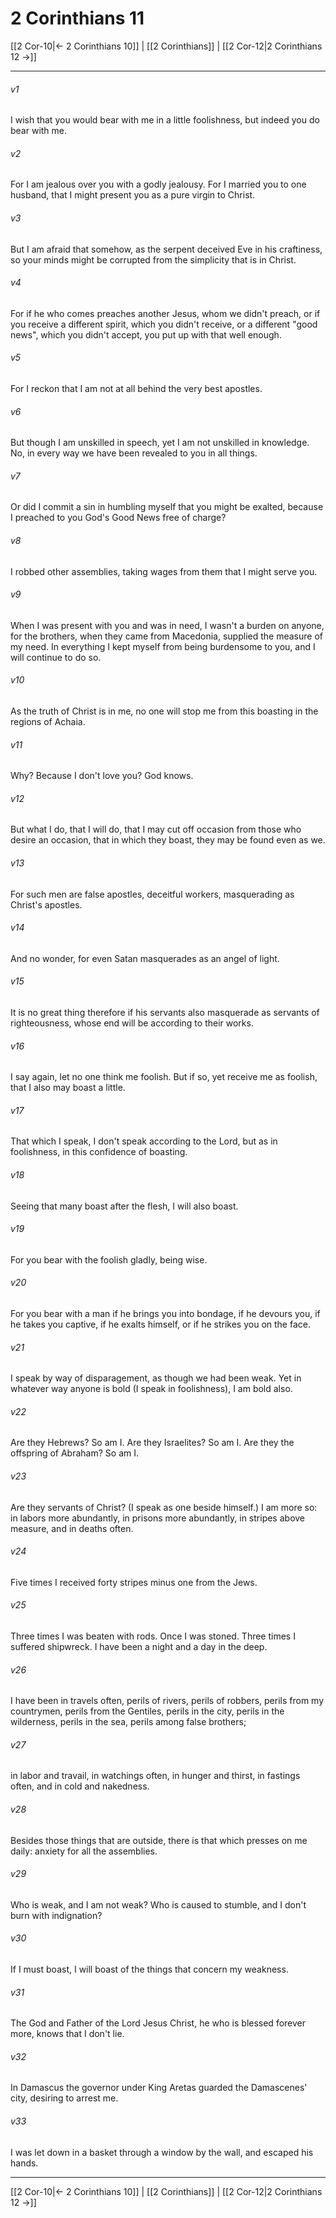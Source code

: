 # 2 Corinthians 11

[[2 Cor-10|← 2 Corinthians 10]] | [[2 Corinthians]] | [[2 Cor-12|2 Corinthians 12 →]]
***



###### v1 
I wish that you would bear with me in a little foolishness, but indeed you do bear with me. 

###### v2 
For I am jealous over you with a godly jealousy. For I married you to one husband, that I might present you as a pure virgin to Christ. 

###### v3 
But I am afraid that somehow, as the serpent deceived Eve in his craftiness, so your minds might be corrupted from the simplicity that is in Christ. 

###### v4 
For if he who comes preaches another Jesus, whom we didn't preach, or if you receive a different spirit, which you didn't receive, or a different "good news", which you didn't accept, you put up with that well enough. 

###### v5 
For I reckon that I am not at all behind the very best apostles. 

###### v6 
But though I am unskilled in speech, yet I am not unskilled in knowledge. No, in every way we have been revealed to you in all things. 

###### v7 
Or did I commit a sin in humbling myself that you might be exalted, because I preached to you God's Good News free of charge? 

###### v8 
I robbed other assemblies, taking wages from them that I might serve you. 

###### v9 
When I was present with you and was in need, I wasn't a burden on anyone, for the brothers, when they came from Macedonia, supplied the measure of my need. In everything I kept myself from being burdensome to you, and I will continue to do so. 

###### v10 
As the truth of Christ is in me, no one will stop me from this boasting in the regions of Achaia. 

###### v11 
Why? Because I don't love you? God knows. 

###### v12 
But what I do, that I will do, that I may cut off occasion from those who desire an occasion, that in which they boast, they may be found even as we. 

###### v13 
For such men are false apostles, deceitful workers, masquerading as Christ's apostles. 

###### v14 
And no wonder, for even Satan masquerades as an angel of light. 

###### v15 
It is no great thing therefore if his servants also masquerade as servants of righteousness, whose end will be according to their works. 

###### v16 
I say again, let no one think me foolish. But if so, yet receive me as foolish, that I also may boast a little. 

###### v17 
That which I speak, I don't speak according to the Lord, but as in foolishness, in this confidence of boasting. 

###### v18 
Seeing that many boast after the flesh, I will also boast. 

###### v19 
For you bear with the foolish gladly, being wise. 

###### v20 
For you bear with a man if he brings you into bondage, if he devours you, if he takes you captive, if he exalts himself, or if he strikes you on the face. 

###### v21 
I speak by way of disparagement, as though we had been weak. Yet in whatever way anyone is bold (I speak in foolishness), I am bold also. 

###### v22 
Are they Hebrews? So am I. Are they Israelites? So am I. Are they the offspring of Abraham? So am I. 

###### v23 
Are they servants of Christ? (I speak as one beside himself.) I am more so: in labors more abundantly, in prisons more abundantly, in stripes above measure, and in deaths often. 

###### v24 
Five times I received forty stripes minus one from the Jews. 

###### v25 
Three times I was beaten with rods. Once I was stoned. Three times I suffered shipwreck. I have been a night and a day in the deep. 

###### v26 
I have been in travels often, perils of rivers, perils of robbers, perils from my countrymen, perils from the Gentiles, perils in the city, perils in the wilderness, perils in the sea, perils among false brothers; 

###### v27 
in labor and travail, in watchings often, in hunger and thirst, in fastings often, and in cold and nakedness. 

###### v28 
Besides those things that are outside, there is that which presses on me daily: anxiety for all the assemblies. 

###### v29 
Who is weak, and I am not weak? Who is caused to stumble, and I don't burn with indignation? 

###### v30 
If I must boast, I will boast of the things that concern my weakness. 

###### v31 
The God and Father of the Lord Jesus Christ, he who is blessed forever more, knows that I don't lie. 

###### v32 
In Damascus the governor under King Aretas guarded the Damascenes' city, desiring to arrest me. 

###### v33 
I was let down in a basket through a window by the wall, and escaped his hands.

***
[[2 Cor-10|← 2 Corinthians 10]] | [[2 Corinthians]] | [[2 Cor-12|2 Corinthians 12 →]]
